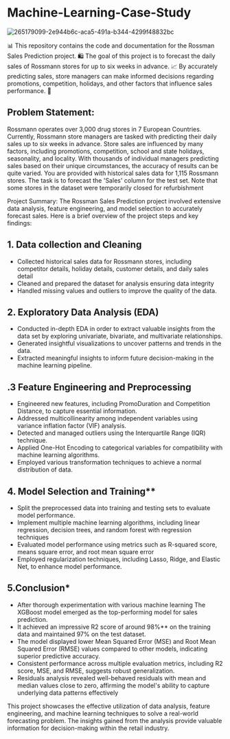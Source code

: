# Machine-Learning-Case-Study
![265179099-2e944b6c-aca5-491a-b344-4299f48832bc](https://github.com/user-attachments/assets/72c8008e-0168-474d-8f45-9b09649ece53)




📊 This repository contains the code and documentation for the Rossman Sales Prediction project. 🛍️ The goal of this project is to forecast the daily sales of Rossmann stores for up to six weeks in advance. 📈 By accurately predicting sales, store managers can make informed decisions regarding promotions, competition, holidays, and other factors that influence sales performance. 📅



## **Problem Statement:**
Rossmann operates over 3,000 drug stores in 7 European Countries. Currently, Rossmann store managers are tasked with predicting their daily sales up to six weeks in advance. Store sales are influenced by many factors, including promotions, competition, school and state holidays, seasonality, and locality. With thousands of individual managers predicting sales based on their unique circumstances, the accuracy of results can be quite varied. You are provided with historical sales data for 1,115 Rossmann stores. The task is to forecast the 'Sales' column for the test set. Note that some stores in the dataset were temporarily closed for refurbishment

Project Summary:
The Rossman Sales Prediction project involved extensive data analysis, feature engineering, and model selection to accurately forecast sales. Here is a brief overview of the project steps and key findings:

## **1. Data collection and Cleaning**
 * Collected historical sales data for Rossmann stores, including competitor details, holiday details, customer details, and daily sales detail
 * Cleaned and prepared the dataset for analysis ensuring data integrity
 * Handled missing values and outliers to improve the quality of the data.

## **2. Exploratory Data Analysis (EDA)**
 * Conducted in-depth EDA in order to extract valuable insights from the data set by exploring univariate, bivariate, and multivariate     relationships.
 * Generated insightful visualizations to uncover patterns and trends in the data.
 * Extracted meaningful insights to inform future decision-making in the machine learning pipeline.


## **.3 Feature Engineering and Preprocessing**
 * Engineered new features, including PromoDuration and Competition Distance, to capture essential information.
 * Addressed multicollinearity among independent variables using variance inflation factor (VIF) analysis.
 * Detected and managed outliers using the Interquartile Range (IQR) technique.
 * Applied One-Hot Encoding to categorical variables for compatibility with machine learning algorithms.
 * Employed various transformation techniques to achieve a normal distribution of data.


## 4. Model Selection and Training**
 * Split the preprocessed data into training and testing sets to evaluate model performance.
 * Implement multiple machine learning algorithms, including linear regression, decision trees, and random forest with regression techniques
 * Evaluated model performance using metrics such as R-squared score, means square error, and root mean square error
 * Employed regularization techniques, including Lasso, Ridge, and Elastic Net, to enhance model performance.


## **5.Conclusion***
 * After thorough experimentation with various machine learning The XGBoost model emerged as the top-performing model for sales prediction.
 * It achieved an impressive R2 score of around 98%** on the training data and maintained 97% on the test dataset.
 * The model displayed lower Mean Squared Error (MSE) and Root Mean Squared Error (RMSE) values compared to other models, indicating superior predictive accuracy.
 * Consistent performance across multiple evaluation metrics, including R2 score, MSE, and RMSE, suggests robust generalization.
 * Residuals analysis revealed well-behaved residuals with mean and median values close to zero, affirming the model's ability to capture underlying data patterns effectively
   
This project showcases the effective utilization of data analysis, feature engineering, and machine learning techniques to solve a real-world forecasting problem. The insights gained from the analysis provide valuable information for decision-making within the retail industry.
